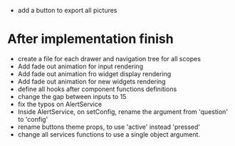 - add a button to export all pictures

# After implementation finish
- create a file for each drawer and navigation tree for all scopes
- Add fade out animation for input rendering
- Add fade out animation fro widget display rendering
- Add fade out animation for new widgets rendering
- define all hooks after component functions definitions
- change the gap between inputs to 15
- fix the typos on AlertService
- Inside AlertService, on setConfig, rename the argument from 'question' to 'config'
- rename buttons theme props, to use 'active' instead 'pressed'
- change all services functions to use a single object argument.